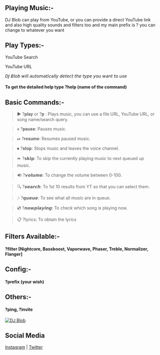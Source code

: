 ## Playing Music:-

DJ Blob can play from YouTube, or you can provide a direct YouTube link and also high quality sounds and filters too and my main prefix is ? you can change to whatever you want 


## Play Types:-

YouTube Search

YouTube URL

𝘋𝘑 𝘉𝘭𝘰𝘣 𝘸𝘪𝘭𝘭 𝘢𝘶𝘵𝘰𝘮𝘢𝘵𝘪𝘤𝘢𝘭𝘭𝘺 𝘥𝘦𝘵𝘦𝘤𝘵 𝘵𝘩𝘦 𝘵𝘺𝘱𝘦 𝘺𝘰𝘶 𝘸𝘢𝘯𝘵 𝘵𝘰 𝘶𝘴𝘦

#### To get the detailed help type ?help (name of the command)


## Basic Commands:-

>▶️ ?𝐩𝐥𝐚𝐲 or ?𝐩 : Plays music, you can use a file URL, YouTube URL, or song name/search query.

>⏸ ?𝐩𝐚𝐮𝐬𝐞: Pauses music.

>⏯ ?𝐫𝐞𝐬𝐮𝐦𝐞: Resumes paused music.

>⏹ ?𝐬𝐭𝐨𝐩: Stops music and leaves the voice channel.

>⏩ ?𝘀𝗸𝗶𝗽: To skip the currently playing music to next queued up music. 

>🔊 ?𝙫𝙤𝙡𝙪𝙢𝙚: To change the volume between 0-100.

>🔍 ?𝙨𝙚𝙖𝙧𝙘𝙝: To 1st 10 results from YT so that you can select them.

>🎶 ?𝙦𝙪𝙚𝙪𝙚: To see what all music are in queue.

>💿 ?𝙣𝙤𝙬𝙥𝙡𝙖𝙮𝙞𝙣𝙜: To check which song is playing now.

>📋 ?lyrics: To obtain the lyrics

## Filters Available:-

#### ?filter [Nightcore, Bassboost, Vaporwave, Phaser, Treble, Normalizer, Flanger]

## Config:-

#### ?prefix (your wish)

## Others:-

#### ?ping, ?invite


<a href="https://top.gg/bot/786209866946838528">
    <img src="https://top.gg/api/widget/786209866946838528.svg" alt="DJ Blob" />
</a> 



## Social Media 

[Instagram](https://www.instagram.com/dj_blob/) | [Twitter](https://twitter.com/dj_blob)

